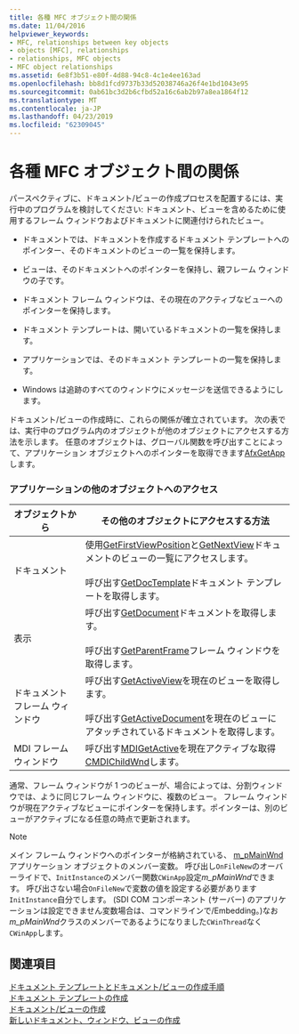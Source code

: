 ```yaml
---
title: 各種 MFC オブジェクト間の関係
ms.date: 11/04/2016
helpviewer_keywords:
- MFC, relationships between key objects
- objects [MFC], relationships
- relationships, MFC objects
- MFC object relationships
ms.assetid: 6e8f3b51-e80f-4d88-94c8-4c1e4ee163ad
ms.openlocfilehash: bb8d1fcd9737b33d52038746a26f4e1bd1043e95
ms.sourcegitcommit: 0ab61bc3d2b6cfbd52a16c6ab2b97a8ea1864f12
ms.translationtype: MT
ms.contentlocale: ja-JP
ms.lasthandoff: 04/23/2019
ms.locfileid: "62309045"
---
```

# <a name="relationships-among-mfc-objects"></a>各種 MFC オブジェクト間の関係

パースペクティブに、ドキュメント/ビューの作成プロセスを配置するには、実行中のプログラムを検討してください: ドキュメント、ビューを含めるために使用するフレーム ウィンドウおよびドキュメントに関連付けられたビュー。

- ドキュメントでは、ドキュメントを作成するドキュメント テンプレートへのポインター、そのドキュメントのビューの一覧を保持します。

- ビューは、そのドキュメントへのポインターを保持し、親フレーム ウィンドウの子です。

- ドキュメント フレーム ウィンドウは、その現在のアクティブなビューへのポインターを保持します。

- ドキュメント テンプレートは、開いているドキュメントの一覧を保持します。

- アプリケーションでは、そのドキュメント テンプレートの一覧を保持します。

- Windows は追跡のすべてのウィンドウにメッセージを送信できるようにします。

ドキュメント/ビューの作成時に、これらの関係が確立されています。 次の表では、実行中のプログラム内のオブジェクトが他のオブジェクトにアクセスする方法を示します。 任意のオブジェクトは、グローバル関数を呼び出すことによって、アプリケーション オブジェクトへのポインターを取得できます[AfxGetApp](../mfc/reference/application-information-and-management.md#afxgetapp)します。

### <a name="gaining-access-to-other-objects-in-your-application"></a>アプリケーションの他のオブジェクトへのアクセス

|オブジェクトから|その他のオブジェクトにアクセスする方法|
|-----------------|---------------------------------|
|ドキュメント|使用[GetFirstViewPosition](../mfc/reference/cdocument-class.md#getfirstviewposition)と[GetNextView](../mfc/reference/cdocument-class.md#getnextview)ドキュメントのビューの一覧にアクセスします。<br /><br /> 呼び出す[GetDocTemplate](../mfc/reference/cdocument-class.md#getdoctemplate)ドキュメント テンプレートを取得します。|
|表示|呼び出す[GetDocument](../mfc/reference/cview-class.md#getdocument)ドキュメントを取得します。<br /><br /> 呼び出す[GetParentFrame](../mfc/reference/cwnd-class.md#getparentframe)フレーム ウィンドウを取得します。|
|ドキュメント フレーム ウィンドウ|呼び出す[GetActiveView](../mfc/reference/cframewnd-class.md#getactiveview)を現在のビューを取得します。<br /><br /> 呼び出す[GetActiveDocument](../mfc/reference/cframewnd-class.md#getactivedocument)を現在のビューにアタッチされているドキュメントを取得します。|
|MDI フレーム ウィンドウ|呼び出す[MDIGetActive](../mfc/reference/cmdiframewnd-class.md#mdigetactive)を現在アクティブな取得[CMDIChildWnd](../mfc/reference/cmdichildwnd-class.md)します。|

通常、フレーム ウィンドウが 1 つのビューが、場合によっては、分割ウィンドウでは、ように同じフレーム ウィンドウに、複数のビュー。 フレーム ウィンドウが現在アクティブなビューにポインターを保持します。ポインターは、別のビューがアクティブになる任意の時点で更新されます。

> [!NOTE]
>  メイン フレーム ウィンドウへのポインターが格納されている、 [m_pMainWnd](../mfc/reference/cwinthread-class.md#m_pmainwnd)アプリケーション オブジェクトのメンバー変数。 呼び出し`OnFileNew`のオーバーライドで、`InitInstance`のメンバー関数`CWinApp`設定*m_pMainWnd*できます。 呼び出さない場合`OnFileNew`で変数の値を設定する必要があります`InitInstance`自分でします。 (SDI COM コンポーネント (サーバー) のアプリケーションは設定できません変数場合は、コマンドラインで/Embedding。)なお*m_pMainWnd*クラスのメンバーであるようになりました`CWinThread`なく`CWinApp`します。

## <a name="see-also"></a>関連項目

[ドキュメント テンプレートとドキュメント/ビューの作成手順](../mfc/document-templates-and-the-document-view-creation-process.md)<br/>
[ドキュメント テンプレートの作成](../mfc/document-template-creation.md)<br/>
[ドキュメント/ビューの作成](../mfc/document-view-creation.md)<br/>
[新しいドキュメント、ウィンドウ、ビューの作成](../mfc/creating-new-documents-windows-and-views.md)
